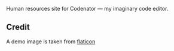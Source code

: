 Human resources site for Codenator — my imaginary code editor.


## Credit

A demo image is taken from [flaticon](https://www.flaticon.com/free-icon/data-complexity_1925065?term=system&page=1&position=5&page=1&position=5&related_id=1925065&origin=tag)
